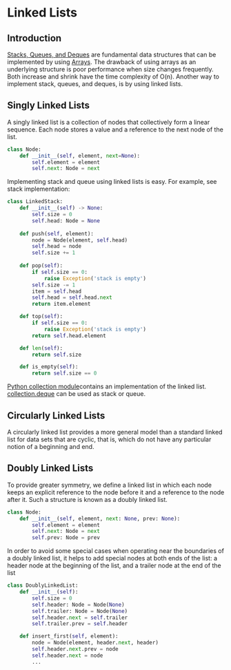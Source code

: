 # Linked Lists

## Introduction
[Stacks, Queues, and Deques](https://github.com/dimastatz/courses-and-books/blob/master/python-data-structures/book/stack-queues-deques.md) are fundamental data structures that can be implemented by using [Arrays](https://github.com/dimastatz/courses-and-books/blob/master/python-data-structures/book/array-based-sequences.md). The drawback of using arrays as an underlying structure is poor performance when size changes frequently. Both increase and shrink have the time complexity of O(n). Another way to implement stack, queues, and deques, is by using linked lists.

## Singly Linked Lists
A singly linked list is a collection of nodes that collectively form a linear sequence. Each node stores a value and a reference to the next node of the list.

```Python
class Node:
    def __init__(self, element, next=None):
        self.element = element
        self.next: Node = next
```
Implementing stack and queue using linked lists is easy. For example, see stack implementation:
```Python
class LinkedStack:
    def __init__(self) -> None:
        self.size = 0
        self.head: Node = None
        
    def push(self, element):
        node = Node(element, self.head)
        self.head = node
        self.size += 1
        
    def pop(self):
        if self.size == 0:
            raise Exception('stack is empty')
        self.size -= 1
        item = self.head
        self.head = self.head.next
        return item.element

    def top(self):
        if self.size == 0:
            raise Exception('stack is empty')
        return self.head.element

    def len(self):
        return self.size

    def is_empty(self):
        return self.size == 0
```
[Python collection module](https://github.com/python/cpython/blob/main/Modules/_collectionsmodule.c#L71)contains an implementation of the linked list. [collection.deque](https://realpython.com/python-deque/) can be used as stack or queue. 

## Circularly Linked Lists
A circularly linked list provides a more general model than a standard linked list for data sets that are cyclic, that is, which do not have any particular notion of a beginning and end.

## Doubly Linked Lists
To provide greater symmetry, we define a linked list in which each node keeps an explicit reference to the node before it and a reference to the node after it. Such a structure is known as a doubly linked list.
```Python
class Node:
    def __init__(self, element, next: None, prev: None):
        self.element = element
        self.next: Node = next
        self.prev: Node = prev
```
In order to avoid some special cases when operating near the boundaries of a doubly linked list, it helps to add special nodes at both ends of the list: a header node at the beginning of the list, and a trailer node at the end of the list
```Python
class DoublyLinkedList:
    def __init__(self):
        self.size = 0
        self.header: Node = Node(None)
        self.trailer: Node = Node(None)
        self.header.next = self.trailer
        self.trailer.prev = self.header

    def insert_first(self, element):
        node = Node(element, header.next, header)
        self.header.next.prev = node
        self.header.next = node
        ...
```


